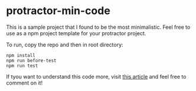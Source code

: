 # protractor-min-code
This is a sample project that I found to be the most minimalistic. Feel free to use as a npm project template for your protractor project.

To run, copy the repo and then in root directory:
``` 
npm install
npm run before-test
npm run test
```

If tyou want to understand this code more, visit [this article](https://medium.com/@jacekgraj/a-minimal-protractor-project-setup-with-detailed-explanation-735eadcde3e4) and feel free to comment on it!
